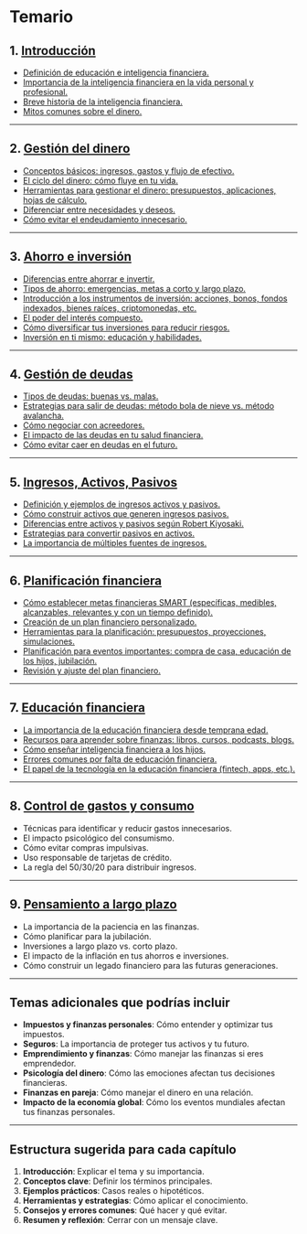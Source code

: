 # Temario

## 1. [Introducción](chapters/01-introduccion.md)

- [Definición de educación e inteligencia financiera.](./chapters/01-introduccion/01-ducacion-e-inteligencia-financiera.md)
- [Importancia de la inteligencia financiera en la vida personal y profesional.](./chapters/01-introduccion/02-importancia-educacion-financiera.md)
- [Breve historia de la inteligencia financiera.](./chapters/01-introduccion/03-breve-historia-de-la-educacion-financiera.md)
- [Mitos comunes sobre el dinero.](./chapters/01-introduccion/04-mitos-sobre-el-dinero.md)

---

## 2. [Gestión del dinero](chapters/02-gestion-del-dinero.md)

- [Conceptos básicos: ingresos, gastos y flujo de efectivo.](./chapters/02-gestion-del-dinero/01-conceptos-basicos.md)
- [El ciclo del dinero: cómo fluye en tu vida.](./chapters/02-gestion-del-dinero/02-ciclo-del-dinero.md)
- [Herramientas para gestionar el dinero: presupuestos, aplicaciones, hojas de cálculo.](./chapters/02-gestion-del-dinero/03-herramientas-para-gestionar-el-dinero.md)
- [Diferenciar entre necesidades y deseos.](./chapters/02-gestion-del-dinero/04-necesidades-y-deseos.md)
- [Cómo evitar el endeudamiento innecesario.](./chapters/02-gestion-del-dinero/05-evitar-endeudamiento.md)

---

## 3. [Ahorro e inversión](chapters/03-ahorro-e-inversion.md)

- [Diferencias entre ahorrar e invertir.](./chapters/03-ahorro-e-inversion/01-ahorrar-e-invertir.md)
- [Tipos de ahorro: emergencias, metas a corto y largo plazo.](./chapters/03-ahorro-e-inversion/02-metas-corto-plazo-y-largo-plazo.md)
- [Introducción a los instrumentos de inversión: acciones, bonos, fondos indexados, bienes raíces, criptomonedas, etc.](./chapters/03-ahorro-e-inversion/03-instrumentos-inversion.md)
- [El poder del interés compuesto.](./chapters/03-ahorro-e-inversion/04-interes-compuesto.md)
- [Cómo diversificar tus inversiones para reducir riesgos.](./chapters/03-ahorro-e-inversion/05-diversificar-inversiones.md)
- [Inversión en ti mismo: educación y habilidades.](./chapters/03-ahorro-e-inversion/06-inversion-en-ti-mismo.md)

---

## 4. [Gestión de deudas](chapters/04-gestion-de-deudas.md)

- [Tipos de deudas: buenas vs. malas.](./chapters/04-gestion-de-deudas/01-deudas-buenas-y-malas.md)
- [Estrategias para salir de deudas: método bola de nieve vs. método avalancha.](./chapters/04-gestion-de-deudas/02-salir-de-deudas.md)
- [Cómo negociar con acreedores.](./chapters/04-gestion-de-deudas/03-negociar-con-acreedores.md)
- [El impacto de las deudas en tu salud financiera.](./chapters/04-gestion-de-deudas/04-deudas-y-salud-financiera.md)
- [Cómo evitar caer en deudas en el futuro.](./chapters/04-gestion-de-deudas/05-como-evitar-deudas.md)

---

## 5. [Ingresos, Activos, Pasivos](chapters/05-ingresos-activos-y-pasivos.md)

- [Definición y ejemplos de ingresos activos y pasivos.](./chapters/05-ingresos-activos-y-pasivos/01-ingresos-activos-y-pasivos.md)
- [Cómo construir activos que generen ingresos pasivos.](./chapters/05-ingresos-activos-y-pasivos/02-activos-con-ingresos-pasivos.md)
- [Diferencias entre activos y pasivos según Robert Kiyosaki.](./chapters/05-ingresos-activos-y-pasivos/03-activos-y-pasivos.md)
- [Estrategias para convertir pasivos en activos.](./chapters/05-ingresos-activos-y-pasivos/04-convertir-pasivos-en-activos.md)
- [La importancia de múltiples fuentes de ingresos.](./chapters/05-ingresos-activos-y-pasivos/05-multiples-fuentes-de-ingresos.md)

---

## 6. [Planificación financiera](chapters/06-planificacion-financiera.md)

- [Cómo establecer metas financieras SMART (específicas, medibles, alcanzables, relevantes y con un tiempo definido).](./chapters/06-planificacion-financiera//01-metas-financieras-SMART.md)
- [Creación de un plan financiero personalizado.](./chapters/06-planificacion-financiera/02-creacion-de-plan-financiero.md)
- [Herramientas para la planificación: presupuestos, proyecciones, simulaciones.](./chapters/06-planificacion-financiera/03-herramientas-para-la-planificacion.md)
- [Planificación para eventos importantes: compra de casa, educación de los hijos, jubilación.](./chapters/06-planificacion-financiera/04-planificacion-de-eventos-importantes.md)
- [Revisión y ajuste del plan financiero.](./chapters/06-planificacion-financiera/05-ajuste-plan-financiero.md)

---

## 7. [Educación financiera](chapters/07-educacion-financiera.md)

- [La importancia de la educación financiera desde temprana edad.](./chapters/07-educacion-financiera/01-educacion-financiera-desde-temprana-edad.md)
- [Recursos para aprender sobre finanzas: libros, cursos, podcasts, blogs.](./chapters/07-educacion-financiera/02-recursos-para-aprender-sobre-finanzas.md)
- [Cómo enseñar inteligencia financiera a los hijos.](./chapters/07-educacion-financiera/03-inteligencia-financiera-a-los-hijos.md)
- [Errores comunes por falta de educación financiera.](./chapters/07-educacion-financiera/04-errores-por-falta-de-educacion-financiera.md)
- [El papel de la tecnología en la educación financiera (fintech, apps, etc.).](./chapters/07-educacion-financiera/05-tecnologia-de-la-educacion-financiera.md)

---

## 8. [Control de gastos y consumo](chapters/08-control-de-gastos-y-consumo.md)

- Técnicas para identificar y reducir gastos innecesarios.
- El impacto psicológico del consumismo.
- Cómo evitar compras impulsivas.
- Uso responsable de tarjetas de crédito.
- La regla del 50/30/20 para distribuir ingresos.

---

## 9. [Pensamiento a largo plazo](chapters/09-pensamiento-a-largo-plazo.md)

- La importancia de la paciencia en las finanzas.
- Cómo planificar para la jubilación.
- Inversiones a largo plazo vs. corto plazo.
- El impacto de la inflación en tus ahorros e inversiones.
- Cómo construir un legado financiero para las futuras generaciones.

---

## Temas adicionales que podrías incluir

- **Impuestos y finanzas personales**: Cómo entender y optimizar tus impuestos.
- **Seguros**: La importancia de proteger tus activos y tu futuro.
- **Emprendimiento y finanzas**: Cómo manejar las finanzas si eres emprendedor.
- **Psicología del dinero**: Cómo las emociones afectan tus decisiones financieras.
- **Finanzas en pareja**: Cómo manejar el dinero en una relación.
- **Impacto de la economía global**: Cómo los eventos mundiales afectan tus finanzas personales.

---

## Estructura sugerida para cada capítulo

1. **Introducción**: Explicar el tema y su importancia.
2. **Conceptos clave**: Definir los términos principales.
3. **Ejemplos prácticos**: Casos reales o hipotéticos.
4. **Herramientas y estrategias**: Cómo aplicar el conocimiento.
5. **Consejos y errores comunes**: Qué hacer y qué evitar.
6. **Resumen y reflexión**: Cerrar con un mensaje clave.
  